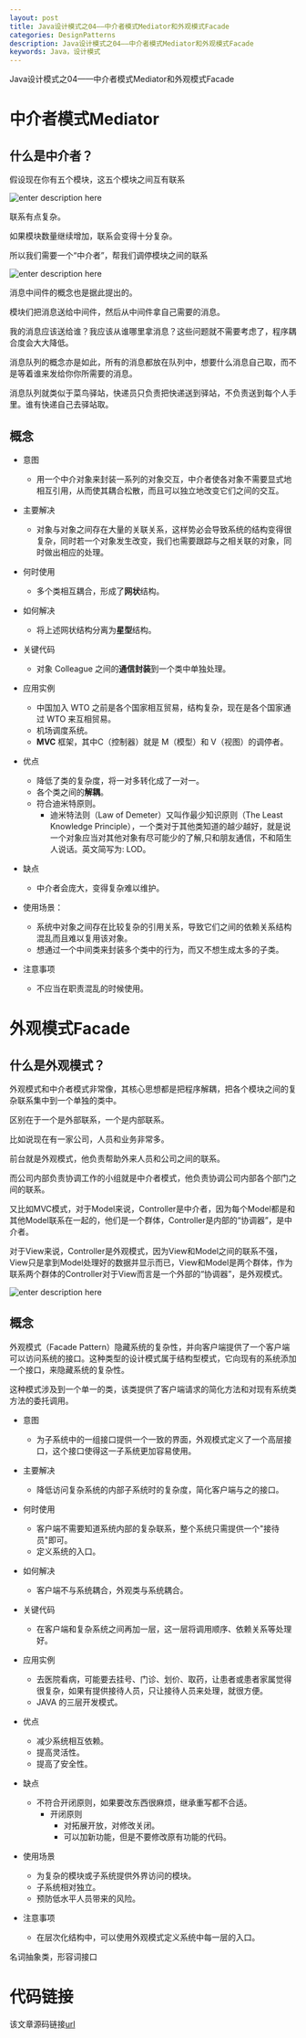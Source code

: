 ```yaml
---
layout: post
title: Java设计模式之04——中介者模式Mediator和外观模式Facade
categories: DesignPatterns
description: Java设计模式之04——中介者模式Mediator和外观模式Facade
keywords: Java，设计模式
---
```


Java设计模式之04——中介者模式Mediator和外观模式Facade

# 中介者模式Mediator

## 什么是中介者？

假设现在你有五个模块，这五个模块之间互有联系

 ![enter description here](/images/posts/designpatterns/mediator-facade/mediator-01.png)

联系有点复杂。

如果模块数量继续增加，联系会变得十分复杂。

所以我们需要一个“中介者”，帮我们调停模块之间的联系

 ![enter description here](/images/posts/designpatterns/mediator-facade/mediator-02.png)

消息中间件的概念也是据此提出的。

模块们把消息送给中间件，然后从中间件拿自己需要的消息。

我的消息应该送给谁？我应该从谁哪里拿消息？这些问题就不需要考虑了，程序耦合度会大大降低。

消息队列的概念亦是如此，所有的消息都放在队列中，想要什么消息自己取，而不是等着谁来发给你你所需要的消息。

消息队列就类似于菜鸟驿站，快递员只负责把快递送到驿站，不负责送到每个人手里。谁有快递自己去驿站取。


## 概念

- 意图
	- 用一个中介对象来封装一系列的对象交互，中介者使各对象不需要显式地相互引用，从而使其耦合松散，而且可以独立地改变它们之间的交互。

- 主要解决
	- 对象与对象之间存在大量的关联关系，这样势必会导致系统的结构变得很复杂，同时若一个对象发生改变，我们也需要跟踪与之相关联的对象，同时做出相应的处理。

- 何时使用
	- 多个类相互耦合，形成了**网状**结构。

- 如何解决
	- 将上述网状结构分离为**星型**结构。

- 关键代码
	- 对象 Colleague 之间的**通信封装**到一个类中单独处理。

- 应用实例
	- 中国加入 WTO 之前是各个国家相互贸易，结构复杂，现在是各个国家通过 WTO 来互相贸易。
	- 机场调度系统。 
	- **MVC** 框架，其中C（控制器）就是 M（模型）和 V（视图）的调停者。

- 优点
	- 降低了类的复杂度，将一对多转化成了一对一。 
	- 各个类之间的**解耦**。 
	- 符合迪米特原则。
		- 迪米特法则（Law of Demeter）又叫作最少知识原则（The Least Knowledge Principle），一个类对于其他类知道的越少越好，就是说一个对象应当对其他对象有尽可能少的了解,只和朋友通信，不和陌生人说话。英文简写为: LOD。

- 缺点
	- 中介者会庞大，变得复杂难以维护。

- 使用场景：
	- 系统中对象之间存在比较复杂的引用关系，导致它们之间的依赖关系结构混乱而且难以复用该对象。
	- 想通过一个中间类来封装多个类中的行为，而又不想生成太多的子类。

- 注意事项
	- 不应当在职责混乱的时候使用。

# 外观模式Facade

## 什么是外观模式？

外观模式和中介者模式非常像，其核心思想都是把程序解耦，把各个模块之间的复杂联系集中到一个单独的类中。

区别在于一个是外部联系，一个是内部联系。

比如说现在有一家公司，人员和业务非常多。

前台就是外观模式，他负责帮助外来人员和公司之间的联系。

而公司内部负责协调工作的小组就是中介者模式，他负责协调公司内部各个部门之间的联系。

又比如MVC模式，对于Model来说，Controller是中介者，因为每个Model都是和其他Model联系在一起的，他们是一个群体，Controller是内部的“协调器”，是中介者。

对于View来说，Controller是外观模式，因为View和Model之间的联系不强，View只是拿到Model处理好的数据并显示而已，View和Model是两个群体，作为联系两个群体的Controller对于View而言是一个外部的“协调器”，是外观模式。

![enter description here](/images/posts/designpatterns/mediator-facade/facade-01.png)

## 概念
外观模式（Facade Pattern）隐藏系统的复杂性，并向客户端提供了一个客户端可以访问系统的接口。这种类型的设计模式属于结构型模式，它向现有的系统添加一个接口，来隐藏系统的复杂性。

这种模式涉及到一个单一的类，该类提供了客户端请求的简化方法和对现有系统类方法的委托调用。

- 意图
	- 为子系统中的一组接口提供一个一致的界面，外观模式定义了一个高层接口，这个接口使得这一子系统更加容易使用。

- 主要解决
	- 降低访问复杂系统的内部子系统时的复杂度，简化客户端与之的接口。

- 何时使用
	- 客户端不需要知道系统内部的复杂联系，整个系统只需提供一个"接待员"即可。
	- 定义系统的入口。

- 如何解决
	- 客户端不与系统耦合，外观类与系统耦合。

- 关键代码
	- 在客户端和复杂系统之间再加一层，这一层将调用顺序、依赖关系等处理好。

- 应用实例
	- 去医院看病，可能要去挂号、门诊、划价、取药，让患者或患者家属觉得很复杂，如果有提供接待人员，只让接待人员来处理，就很方便。
	- JAVA 的三层开发模式。

- 优点
	- 减少系统相互依赖。
	- 提高灵活性。 
	- 提高了安全性。

- 缺点
	- 不符合开闭原则，如果要改东西很麻烦，继承重写都不合适。
		- 开闭原则
			- 对拓展开放，对修改关闭。
			- 可以加新功能，但是不要修改原有功能的代码。

- 使用场景
	- 为复杂的模块或子系统提供外界访问的模块。
	- 子系统相对独立。 
	- 预防低水平人员带来的风险。

- 注意事项
	- 在层次化结构中，可以使用外观模式定义系统中每一层的入口。


名词抽象类，形容词接口

# 代码链接
该文章源码链接[url](url)